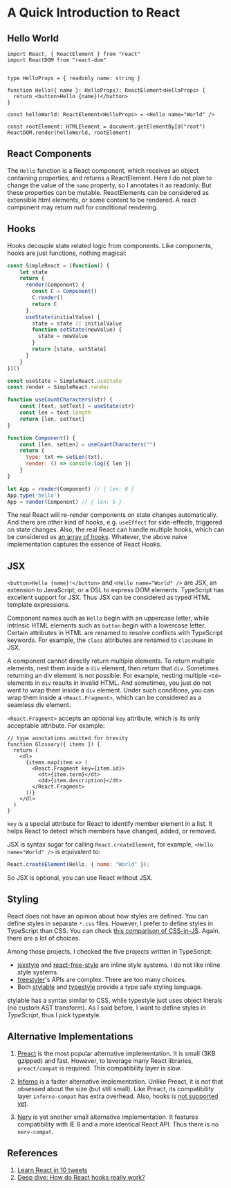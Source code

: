 # A Quick Introduction to React

## Hello World

```tsx
import React, { ReactElement } from "react"
import ReactDOM from "react-dom"


type HelloProps = { readonly name: string }

function Hello({ name }: HelloProps): ReactElement<HelloProps> {
  return <button>Hello {name}!</button>
}

const helloWorld: ReactElement<HelloProps> = <Hello name="World" />

const rootElement: HTMLElement = document.getElementById("root")
ReactDOM.render(helloWorld, rootElement)
```

## React Components

The `Hello` function is a React component,
which receives an object containing properties,
and returns a ReactElement.
Here I do not plan to change the value of the `name` property,
so I annotates it as readonly.
But these properties can be mutable.
ReactElements can be considered as extensible html elements,
or some content to be rendered.
A react component may return null for conditional rendering.

## Hooks

Hooks decouple state related logic from components.
Like components, hooks are just functions, nothing magical:

```javascript
const SimpleReact = (function() {
    let state
    return {
      render(Component) {
        const C = Component()
        C.render()
        return C
      },
      useState(initialValue) {
        state = state || initialValue
        function setState(newValue) {
          state = newValue
        }
        return [state, setState]
      }
    }
})()

const useState = SimpleReact.useState
const render = SimpleReact.render

function useCountCharacters(str) {
    const [text, setText] = useState(str)
    const len = text.length
    return [len, setText]
}

function Component() {
    const [len, setLen] = useCountCharacters("")
    return {
      type: txt => setLen(txt),
      render: () => console.log({ len })
    }
}

let App = render(Component) // { len: 0 }
App.type('hello')
App = render(Component) // { len: 5 }
```

The real React will re-render components on state changes automatically.
And there are other kind of hooks, e.g. `useEffect` for side-effects, triggered on state changes.
Also, the real React can handle multiple hooks, which can be considered as [an array of hooks][hook-array].
Whatever, the above naive implementation captures the essence of React Hooks.

[hook-array]: https://medium.com/@ryardley/react-hooks-not-magic-just-arrays-cd4f1857236e

## JSX

`<button>Hello {name}!</button>` and `<Hello name="World" />` are JSX,
an extension to JavaScript, or a DSL to express DOM elements.
TypeScript has excellent support for JSX. Thus JSX can be considered as typed HTML template expressions.

Component names such as `Hello` begin with an uppercase letter,
while intrinsic HTML elements such as `button` begin with a lowercase letter.
Certain attributes in HTML are renamed to resolve conflicts with TypeScript keywords.
For example, the `class` attributes are renamed to `className` in JSX.

A component cannot directly return multiple elements.
To return multiple elements, nest them inside a `div` element, then return that `div`.
Sometimes returning an div element is not possible.
For example, nesting multiple `<td>` elements in `div` results in invalid HTML.
And sometimes, you just do not want to wrap them inside a `div` element.
Under such conditions, you can wrap them inside a `<React.Fragment>`,
which can be considered as a seamless div element.

`<React.Fragment>` accepts an optional `key` attribute,
which is its only acceptable attribute.
For example:

```tsx
// type annotations omitted for brevity
function Glossary({ items }) {
  return (
    <dl>
      {items.map(item => (
        <React.Fragment key={item.id}>
          <dt>{item.term}</dt>
          <dd>{item.description}</dt>
        </React.Fragment>
      ))}
    </dl>
  )
}
```

`key` is a special attribute for React to identify member element in a list.
It helps React to detect which members have changed, added, or removed.

JSX is syntax sugar for calling `React.createElement`,
for example, `<Hello name="World" />` is equivalent to:

```js
React.createElement(Hello, { name: "World" });
```

So JSX is optional, you can use React without JSX.

## Styling

React does not have an opinion about how styles are defined.
You can define styles in separate `*.css` files.
However, I prefer to define styles in TypeScript than CSS.
You can check [this comparison of CSS-in-JS][css-in-js].
Again, there are a lot of choices.

Among those projects, I checked the five projects written in TypeScript:

- [jsxstyle] and [react-free-style] are inline style systems. I do not like inline style systems.
- [freestyler]'s APIs are complex. There are too many choices.
- Both [stylable] and [typestyle] provide a type safe styling language.

[css-in-js]: https://michelebertoli.github.io/css-in-js/
[jsxstyle]: https://github.com/jsxstyle/jsxstyle
[react-free-style]: https://github.com/blakeembrey/react-free-style
[freestyler]: https://github.com/streamich/freestyler
[stylable]: https://stylable.io/
[typestyle]: https://typestyle.github.io/

stylable has a syntax similar to CSS, while typestyle just uses object literals (no custom AST transform).
As I said before, I want to define styles *in TypeScript*, thus I pick typestyle.

## Alternative Implementations

1. [Preact] is the most popular alternative implementation.
   It is small (3KB gzipped) and fast.
   However, to leverage many React libraries, `preact/compat` is required.
   This compatibility layer is slow.

2. [Inferno] is a faster alternative implementation.
   Unlike Preact, it is not that obsessed about the size (but still small).
   Like Preact, its compatibility layer `inferno-compat` has extra overhead.
   Also, hooks is [not supported yet].

3. [Nerv] is yet another small alternative implementation.
   It features compatibility with IE 8 and a more identical React API.
   Thus there is no `nerv-compat`.

[Preact]: https://preactjs.com/
[Inferno]: https://infernojs.org/
[Nerv]: https://github.com/NervJS/nerv
[not supported yet]: https://github.com/infernojs/inferno/issues/1453

## References

1. [Learn React in 10 tweets](https://twitter.com/chrisachard/status/1175022111758442497)
2. [Deep dive: How do React hooks really work?](https://www.netlify.com/blog/2019/03/11/deep-dive-how-do-react-hooks-really-work/)
